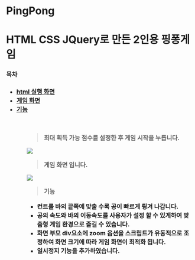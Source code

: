 # PingPong
<h1>HTML CSS JQuery로 만든 2인용 핑퐁게임</h1>

<h3>목차<h3>
  <ul>
    <li><a href="#runScreen">html 실행 화면</a></li>
    <li><a href="#gameScreen">게임 화면</a></li>
    <li><a href="#function">기능</a></li>
  <ul>
<br />
<blockquote id="runScreen">최대 획득 가능 점수를 설정한 후 게임 시작을 누릅니다.</blockquote>
<img src="https://user-images.githubusercontent.com/34783191/107016162-f410a980-67e0-11eb-82d5-bb2623988b38.png">

<blockquote id="gameScreen">게임 화면 입니다.</blockquote>
<img src="https://user-images.githubusercontent.com/34783191/107017052-03dcbd80-67e2-11eb-94a7-afebbea2ec16.png">

<blockquote id="function">기능</blockquote>
<ul>
<li>컨트롤 바의 끝쪽에 맞출 수록 공이 빠르게 튕겨 나갑니다.</li>
<li>공의 속도와 바의 이동속도를 사용자가 설정 할 수 있게하여 맞춤형 게임 환경으로 즐길 수 있습니다.</li>
<li>화면 부모 div요소에 zoom 옵션을 스크립트가 유동적으로 조정하여 화면 크기에 따라 게임 화면이 최적화 됩니다.</li>
<li>일시정지 기능을 추가하였습니다.</li>
</ul>
